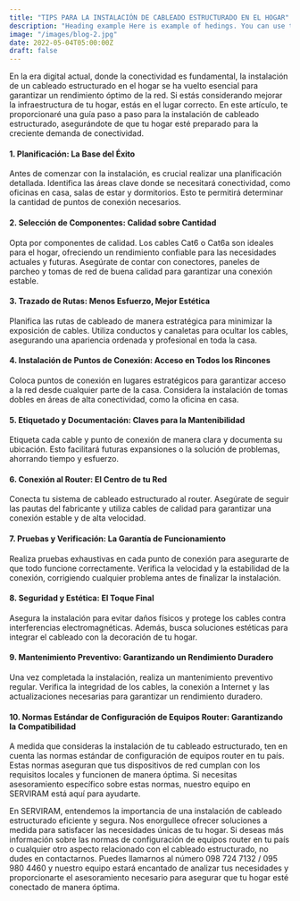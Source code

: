 ```yaml
---
title: "TIPS PARA LA INSTALACIÓN DE CABLEADO ESTRUCTURADO EN EL HOGAR"
description: "Heading example Here is example of hedings. You can use this heading by following markdownify rules."
image: "/images/blog-2.jpg"
date: 2022-05-04T05:00:00Z
draft: false
---
```


En la era digital actual, donde la conectividad es fundamental, la instalación de un cableado estructurado en el hogar se ha vuelto esencial para garantizar un rendimiento óptimo de la red. Si estás considerando mejorar la infraestructura de tu hogar, estás en el lugar correcto. En este artículo, te proporcionaré una guía paso a paso para la instalación de cableado estructurado, asegurándote de que tu hogar esté preparado para la creciente demanda de conectividad.

#### 1. Planificación: La Base del Éxito
Antes de comenzar con la instalación, es crucial realizar una planificación detallada. Identifica las áreas clave donde se necesitará conectividad, como oficinas en casa, salas de estar y dormitorios. Esto te permitirá determinar la cantidad de puntos de conexión necesarios.

#### 2. Selección de Componentes: Calidad sobre Cantidad
Opta por componentes de calidad. Los cables Cat6 o Cat6a son ideales para el hogar, ofreciendo un rendimiento confiable para las necesidades actuales y futuras. Asegúrate de contar con conectores, paneles de parcheo y tomas de red de buena calidad para garantizar una conexión estable.

#### 3. Trazado de Rutas: Menos Esfuerzo, Mejor Estética
Planifica las rutas de cableado de manera estratégica para minimizar la exposición de cables. Utiliza conductos y canaletas para ocultar los cables, asegurando una apariencia ordenada y profesional en toda la casa.

#### 4. Instalación de Puntos de Conexión: Acceso en Todos los Rincones
Coloca puntos de conexión en lugares estratégicos para garantizar acceso a la red desde cualquier parte de la casa. Considera la instalación de tomas dobles en áreas de alta conectividad, como la oficina en casa.

#### 5. Etiquetado y Documentación: Claves para la Mantenibilidad
Etiqueta cada cable y punto de conexión de manera clara y documenta su ubicación. Esto facilitará futuras expansiones o la solución de problemas, ahorrando tiempo y esfuerzo.

#### 6. Conexión al Router: El Centro de tu Red
Conecta tu sistema de cableado estructurado al router. Asegúrate de seguir las pautas del fabricante y utiliza cables de calidad para garantizar una conexión estable y de alta velocidad.

#### 7. Pruebas y Verificación: La Garantía de Funcionamiento
Realiza pruebas exhaustivas en cada punto de conexión para asegurarte de que todo funcione correctamente. Verifica la velocidad y la estabilidad de la conexión, corrigiendo cualquier problema antes de finalizar la instalación.

#### 8. Seguridad y Estética: El Toque Final
Asegura la instalación para evitar daños físicos y protege los cables contra interferencias electromagnéticas. Además, busca soluciones estéticas para integrar el cableado con la decoración de tu hogar.

#### 9. Mantenimiento Preventivo: Garantizando un Rendimiento Duradero
Una vez completada la instalación, realiza un mantenimiento preventivo regular. Verifica la integridad de los cables, la conexión a Internet y las actualizaciones necesarias para garantizar un rendimiento duradero.

#### 10. Normas Estándar de Configuración de Equipos Router: Garantizando la Compatibilidad
A medida que consideras la instalación de tu cableado estructurado, ten en cuenta las normas estándar de configuración de equipos router en tu país. Estas normas aseguran que tus dispositivos de red cumplan con los requisitos locales y funcionen de manera óptima. Si necesitas asesoramiento específico sobre estas normas, nuestro equipo en SERVIRAM está aquí para ayudarte.

En SERVIRAM, entendemos la importancia de una instalación de cableado estructurado eficiente y segura. Nos enorgullece ofrecer soluciones a medida para satisfacer las necesidades únicas de tu hogar. Si deseas más información sobre las normas de configuración de equipos router en tu país o cualquier otro aspecto relacionado con el cableado estructurado, no dudes en contactarnos. Puedes llamarnos al número 098 724 7132 / 095 980 4460 y nuestro equipo estará encantado de analizar tus necesidades y proporcionarte el asesoramiento necesario para asegurar que tu hogar esté conectado de manera óptima.
